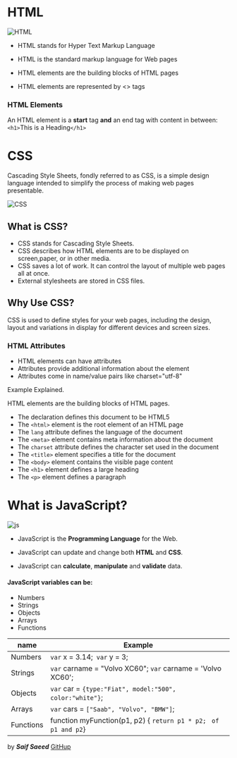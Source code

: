 # HTML 
![HTML](https://codebrainer.azureedge.net/images/what-is-html.jpg)

+ HTML stands for Hyper Text Markup Language

+ HTML is the standard markup language for Web pages

+ HTML elements are the building blocks of HTML pages

+ HTML elements are represented by <> tags


 ### HTML Elements
An HTML element is a **start** tag **and** an end tag with content in between:
`<h1>`This is a Heading`</h1>`


# CSS
Cascading Style Sheets, fondly referred to as CSS, is a simple design language intended to simplify the process of making web pages presentable.

![CSS](https://www.freetutorialsplus.com/css-tutorial/images/css-illustration.png)

## What is CSS?
- CSS stands for Cascading Style Sheets.
- CSS describes how HTML elements are to be displayed on screen,paper, or in other media.
- CSS saves a lot of work. It can control the layout of multiple web pages all at once.
- External stylesheets are stored in CSS files.


## Why Use CSS?
CSS is used to define styles for your web pages, including the design, layout and variations in display for different devices and screen sizes.

### HTML Attributes
- HTML elements can have attributes
- Attributes provide additional information about the element
- Attributes come in name/value pairs like charset="utf-8"

Example Explained.

HTML elements are the building blocks of HTML pages.

- The <!DOCTYPE html> declaration defines this document to be HTML5
- The `<html>` element is the root element of an HTML page
- The `lang` attribute  defines the language of the document
- The `<meta>` element contains meta information about the document
- The `charset` attribute defines the character set used in the document
- The `<title>` element specifies a title for the document
- The `<body>` element contains the visible page content
- The `<h1>` element defines a large heading
- The `<p>` element defines a paragraph









# What is JavaScript?
![js](https://ammarjaved.com/storage/posts/what-is-js.png)

- JavaScript is the **Programming Language** for the Web.

- JavaScript can update and change both **HTML** and **CSS**.

- JavaScript can **calculate**, **manipulate** and **validate** data.

#### JavaScript variables can be:
- Numbers
- Strings
- Objects
- Arrays
- Functions

name  | Example
----- |--------
Numbers |`var` x = 3.14;` var` y = 3;   
Strings|`var` carname = "Volvo XC60";  `var` carname = 'Volvo XC60';
Objects|`var` car = `{type:"Fiat", model:"500", color:"white"}`;
Arrays|`var` cars = `["Saab", "Volvo", "BMW"]`;
Functions |function myFunction(p1, p2) { `return p1 * p2;`   ` of p1 and p2`}

by ***Saif Saeed***  [GitHup](https://github.com/Saif-K-Saeed)
